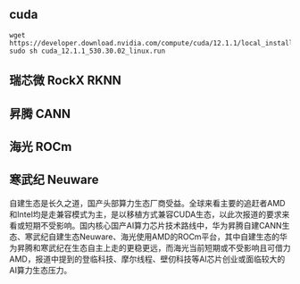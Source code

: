 



## cuda


```
wget https://developer.download.nvidia.com/compute/cuda/12.1.1/local_installers/cuda_12.1.1_530.30.02_linux.run
sudo sh cuda_12.1.1_530.30.02_linux.run
```




## 瑞芯微 RockX RKNN

## 昇腾 CANN

## 海光 ROCm



## 寒武纪	Neuware





自建生态是长久之道，国产头部算力生态厂商受益。全球来看主要的追赶者AMD和Intel均是走兼容模式为主，是以移植方式兼容CUDA生态，以此次报道的要求来看或短期不受影响。国内核心国产AI算力芯片技术路线中，华为昇腾自建CANN生态、寒武纪自建生态Neuware、海光使用AMD的ROCm平台，其中自建生态的华为昇腾和寒武纪在生态自主上走的更稳更远，而海光当前短期或不受影响且可借力AMD，报道中提到的登临科技、摩尔线程、壁仞科技等AI芯片创业或面临较大的AI算力生态压力。

